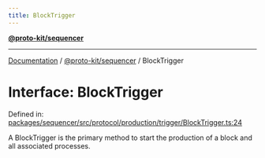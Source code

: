 ```yaml
---
title: BlockTrigger
---
```


[**@proto-kit/sequencer**](../README.md)

***

[Documentation](../../../README.md) / [@proto-kit/sequencer](../README.md) / BlockTrigger

# Interface: BlockTrigger

Defined in: [packages/sequencer/src/protocol/production/trigger/BlockTrigger.ts:24](https://github.com/proto-kit/framework/blob/4d6b3b6da51b3edee0fbf25ce72c1f59ec61e891/packages/sequencer/src/protocol/production/trigger/BlockTrigger.ts#L24)

A BlockTrigger is the primary method to start the production of a block and
all associated processes.
